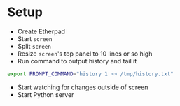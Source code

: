 # Setup

- Create Etherpad
- Start `screen`
- Split `screen`
- Resize `screen`'s top panel to 10 lines or so high
- Run command to output history and tail it

```bash
export PROMPT_COMMAND="history 1 >> /tmp/history.txt"
```

- Start watching for changes outside of screen
- Start Python server

